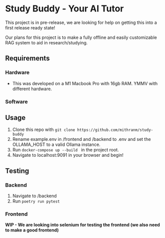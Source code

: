 # Study Buddy - Your AI Tutor

This project is in pre-release, we are looking for help on getting this into a first release ready state!

Our plans for this project is to make a fully offline and easily customizable RAG system to aid in research/studying.
## Requirements
### Hardware

* This was developed on a M1 Macbook Pro with 16gb RAM. YMMV with different hardware.

### Software


## Usage

1. Clone this repo with ``git clone https://github.com/mithranm/study-buddy``
2. Rename example.env in /frontend and /backend to .env and set the OLLAMA_HOST to a valid Ollama instance.
3. Run ``docker-compose up --build `` in the project root.
4. Navigate to localhost:9091 in your browser and begin!

## Testing
### Backend
1. Navigate to /backend
2. Run ``poetry run pytest``

### Frontend
**WIP - We are looking into selenium for testing the frontend (we also need to make a good frontend)**
